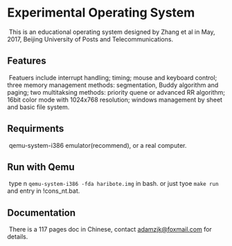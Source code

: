 # Experimental Operating System

​	This is an educational operating system designed by Zhang et al in May, 2017, Beijing University of Posts and Telecommunications.

## Features

​	Featuers include interrupt handling; timing; mouse and keyboard control; three memory management methods: segmentation, Buddy algorithm and paging; two  multitaksing methods: priority quene or advanced RR algorithm; 16bit color mode with 1024x768 resolution; windows management by sheet and basic file system.



## Requirments

​	qemu-system-i386 emulator(recommend), or a real computer.



## Run with Qemu

​	type   n ``qemu-system-i386 -fda haribote.img`` in bash. or just tyoe ``make run`` and entry in !cons_nt.bat.



## Documentation

​	There is a 117 pages doc in Chinese, contact adamzjk@foxmail.com for details.

